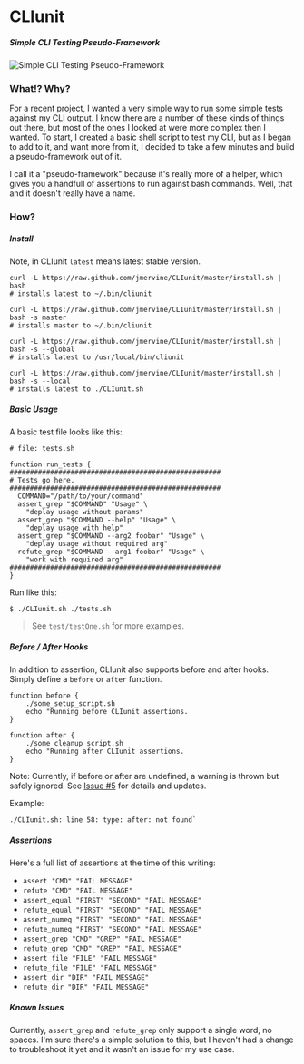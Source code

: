 # CLIunit

##### Simple CLI Testing Pseudo-Framework

![Simple CLI Testing Pseudo-Framework](http://oi40.tinypic.com/2052w68.jpg)

### What!? Why?

For a recent project, I wanted a very simple way to run some simple tests against my CLI output.
I know there are a number of these kinds of things out there, but most of the ones I looked at were more complex then I wanted.
To start, I created a basic shell script to test my CLI, but as I began to add to it, and want more from it, I decided to take
a few minutes and build a pseudo-framework out of it.

I call it a "pseudo-framework" because it's really more of a helper, which gives you a handfull of assertions to run against
bash commands. Well, that and it doesn't really have a name.

### How?

##### Install

Note, in CLIunit `latest` means latest stable version.

    curl -L https://raw.github.com/jmervine/CLIunit/master/install.sh | bash
    # installs latest to ~/.bin/cliunit

    curl -L https://raw.github.com/jmervine/CLIunit/master/install.sh | bash -s master
    # installs master to ~/.bin/cliunit

    curl -L https://raw.github.com/jmervine/CLIunit/master/install.sh | bash -s --global
    # installs latest to /usr/local/bin/cliunit

    curl -L https://raw.github.com/jmervine/CLIunit/master/install.sh | bash -s --local
    # installs latest to ./CLIunit.sh

##### Basic Usage

A basic test file looks like this:

    # file: tests.sh

    function run_tests {
    ####################################################
    # Tests go here.
    ####################################################
      COMMAND="/path/to/your/command"
      assert_grep "$COMMAND" "Usage" \
        "deplay usage without params"
      assert_grep "$COMMAND --help" "Usage" \
        "deplay usage with help"
      assert_grep "$COMMAND --arg2 foobar" "Usage" \
        "deplay usage without required arg"
      refute_grep "$COMMAND --arg1 foobar" "Usage" \
        "work with required arg"
    ####################################################
    }

Run like this:

    $ ./CLIunit.sh ./tests.sh

> See `test/testOne.sh` for more examples.

##### Before / After Hooks

In addition to assertion, CLIunit also supports before and after hooks. Simply define a `before` or `after` function.

    function before {
        ./some_setup_script.sh
        echo "Running before CLIunit assertions.
    }

    function after {
        ./some_cleanup_script.sh
        echo "Running after CLIunit assertions.
    }

Note: Currently, if before or after are undefined, a warning is thrown but safely ignored. See [Issue #5](https://github.com/jmervine/CLIunit/issues/5) for details and updates.

Example:
```
./CLIunit.sh: line 58: type: after: not found`
```

##### Assertions

Here's a full list of assertions at the time of this writing:

* `assert "CMD" "FAIL MESSAGE"`
* `refute "CMD" "FAIL MESSAGE"`
* `assert_equal "FIRST" "SECOND" "FAIL MESSAGE"`
* `refute_equal "FIRST" "SECOND" "FAIL MESSAGE"`
* `assert_numeq "FIRST" "SECOND" "FAIL MESSAGE"`
* `refute_numeq "FIRST" "SECOND" "FAIL MESSAGE"`
* `assert_grep "CMD" "GREP" "FAIL MESSAGE"`
* `refute_grep "CMD" "GREP" "FAIL MESSAGE"`
* `assert_file "FILE" "FAIL MESSAGE"`
* `refute_file "FILE" "FAIL MESSAGE"`
* `assert_dir "DIR" "FAIL MESSAGE"`
* `refute_dir "DIR" "FAIL MESSAGE"`

##### Known Issues

Currently, `assert_grep` and `refute_grep` only support a single word, no spaces. I'm sure there's a simple solution to this, but I haven't had
a change to troubleshoot it yet and it wasn't an issue for my use case.
